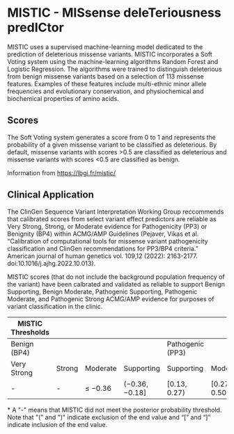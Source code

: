 # MISTIC - MISsense deleTeriousness predICtor

MISTIC uses a supervised machine-learning model dedicated to the prediction of deleterious missense variants. MISTIC incorporates a Soft Voting system using the machine-learning algorithms Random Forest and Logistic Regression. The algorithms were trained to distinguish deleterious from benign missense variants based on a selection of 113 missense features. Examples of these features include multi-ethnic minor allele frequencies and evolutionary conservation, and physiochemical and biochemical properties of amino acids.

## Scores

The Soft Voting system generates a score from 0 to 1 and represents the probability of a given missense variant to be classified as deleterious. By default, missense variants with scores >0.5 are classified as deleterious and missense variants with scores <0.5 are classified as benign.

Information from https://lbgi.fr/mistic/

## Clinical Application

The ClinGen Sequence Variant Interpretation Working Group reccommends that calibrated scores from select variant effect predictors are reliable as Very Strong, Strong, or Moderate evidence for Pathogenicity (PP3) or Benignity (BP4) within ACMG/AMP Guidelines (Pejaver, Vikas et al. “Calibration of computational tools for missense variant pathogenicity classification and ClinGen recommendations for PP3/BP4 criteria.” American journal of human genetics vol. 109,12 (2022): 2163-2177. doi:10.1016/j.ajhg.2022.10.013).

MISTIC scores (that do not include the background population frequency of the variant) have been calbrated and validated as reliable to support Benign Supporting, Benign Moderate, Pathogenic Supporting, Pathogenic Moderate, and Pathogenic Strong ACMG/AMP evidence for purposes of variant classification in the clinic.

| MISTIC Thresholds |        |          |                |                  |              |        |             |   |
|-------------------|--------|----------|----------------|------------------|--------------|--------|-------------|---|
| Benign (BP4)      |        |          |                | Pathogenic (PP3) |              |        |             |   |
| Very Strong       | Strong | Moderate | Supporting     | Supporting       | Moderate     | Strong | Very Strong |   |
| -                 | -      | ≤ −0.36  | (−0.36, −0.18] | [0.13, 0.27)     | [0.27, 0.50) | ≥0.50  | -           |   |

\* A "-" means that MISTIC did not meet the posterior probability threshold. Note that "(" and ")" indicate exclusion of the end value and “[” and “]” indicate inclusion of the end value.
